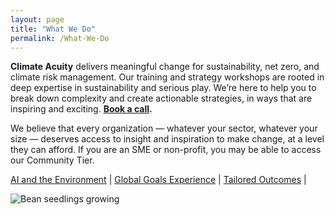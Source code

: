 ```yaml
---
layout: page
title: "What We Do"
permalink: /What-We-Do
---
```


**Climate Acuity** delivers meaningful change for sustainability, net zero, and climate risk management. Our training and strategy workshops are rooted in deep expertise in sustainability and serious play. We’re here to help you to break down complexity and create actionable strategies, in ways that are inspiring and exciting. **[Book a call](mailto:j.c.walton@sussex.ac.uk).**

We believe that every organization — whatever your sector, whatever your size — deserves access to insight and inspiration to make change, at a level they can afford. If you are an SME or non-profit, you may be able to access our Community Tier.

[AI and the Environment](AI-Workshop) | 
[Global Goals Experience](Global-Goals-Experience) |
[Tailored Outcomes](Tailored-Outcomes) |

<img src="https://ibb.co/KhWZgJN" alt="Bean seedlings growing" border="0">




